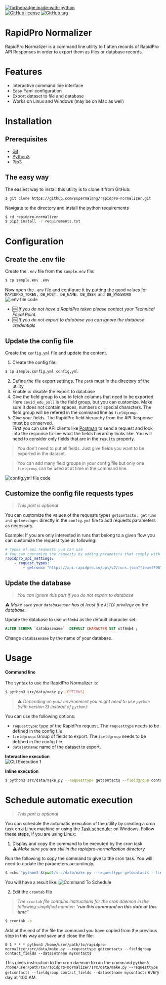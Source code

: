 [![forthebadge made-with-python](http://ForTheBadge.com/images/badges/made-with-python.svg)](https://www.python.org/)  
[![GitHub license](https://img.shields.io/github/license/supermalang/rapidpro-normalizer)](https://github.com/supermalang/rapidpro-normalizer/LICENSE)
[![GitHub tag](https://img.shields.io/github/tag/supermalang/rapidpro-normalizer)](https://GitHub.com/supermalang/PBI_ImproveReportAppeal/tags/)



RapidPro Normalizer
==============================

RapidPro Normalizer is a command line utility to flatten records of RapidPro API Responses in order to export them as files or database records.

# Features
- Interactive command line interface
- Easy Yaml configuration
- Export dataset to file and database
- Works on Linux and Windows (may be on Mac as well)

# Installation
## Prerequisites
- [Git](https://git-scm.com/book/en/v2/Getting-Started-Installing-Git)
- [Python3](https://www.python.org/downloads/)
- [Pip3](https://www.educative.io/edpresso/installing-pip3-in-ubuntu)

## The easy way
The easiest way to install this utility is to clone it from GitHub:
```bash
$ git clone https://github.com/supermalang/rapidpro-normalizer.git
```

Navigate to the directory and install the python requirements
```bash
$ cd rapidpro-normalizer
$ pip3 install -r requirements.txt
``` 

# Configuration
## Create the .env file
Create the `.env` file from the `sample.env` file:
```bash
$ cp sample.env .env
```

Now open the `.env` file and configure it by putting the good values for `RAPIDPRO_TOKEN, DB_HOST, DB_NAME, DB_USER and DB_PASSWORD`
![.env file code](/docs/img/dotenv_code.svg)


- 🆘 *If you do not have a RapidPro token please contact your Technical Focal Point.*  
- 🆗 *If you do not export to database you can ignore the database credentials*


## Update the config file
Create the `config.yml` file and update the content.  
1. Create the config file:
```bash
$ cp sample.config.yml config.yml
```

2. Define the file export settings. The `path` must in the directory of the utility
3. Enable or disable the export to database
4. Give the field group to use to fetch columns that need to be exported. Here `covid_edu_poll` is the field group, but you can customize. Make sure it does not contain spaces, numbers or special characters. The field group will be refered in the command line as `fieldgroup`.  
5. Give your fields. The RapidPro field hierarchy from the API Response must be conserved.  
First you can use API clients like [Postman](https://www.postman.com/) to send a request and look into the response to see what the fields hierarchy looks like. You will need to consider only fields that are in the `results` property.


> You don't need to put all fields. Just give fields you want to be exported in the dataset.  

> You can add many field groups in your config file but only one `fielgroup` can be used at at time in the command line.


![config.yml file code](/docs/img/config_file.png)

## Customize the config file requests types
> *This part is optional*  

You can customize the values of the requests types `getcontacts, getruns and getmessages` directly in the `config.yml` file to add requests parameters as necessary.

Example: If you are only interested in runs that belong to a given flow you can customize the request type as following:

```yml
# Types of api requests you can use
# You can customize the requests by adding parameters that comply with the RapidPro API
rapidpro_api_settings:
    - request_types:
        - getruns: "https://api.rapidpro.io/api/v2/runs.json?flow=f5901b62-ba76-4003-9c62-72fdacc1b7b7"

```


## Update the database
> *You can ignore this part if you do not export to database*

⚠️ *Make sure your `databaseuser` has at least the `ALTER` privilege on the database.*

Update the database to use `utf8mb4` as the default character set.

```sql
ALTER SCHEMA `databasename`  DEFAULT CHARACTER SET utf8mb4 ;
```
Change `databasename` by the name of your database.



# Usage
#### Command line
The syntax to use the RapidPro Normalizer is:
```bash
$ python3 src/data/make.py [OPTIONS]
```

> ⚠️ *Depending on your environment you might need to use `python` (with version 3) instead of `python3`*

You can use the following options:
- `requesttype`: type of the RapidPro request. The `requesttype` needs to be defined in the config file
- `fieldgroup`: Group of fields to export. The `fieldgroup` needs to be defined in the config file.
- `datasetname`: name of the dataset to export.

**Interactive execution**  
![CLI Execution 1](/docs/img/cli_execution_1.svg)


**Inline execution**
```bash
$ python3 src/data/make.py --requesttype getcontacts --fieldgroup contact_fields --datasetname mycontacts
```

# Schedule automatic execution
> *This part is optional*  

You can schedule the automatic execution of the utility by creating a cron task on a Linux machine or using the [Task scheduler](https://www.windowscentral.com/how-create-automated-task-using-task-scheduler-windows-10) on Windows. Follow these steps, if you are using Linux:

1. Display and copy the command to be executed by the cron task  
⚠️ *Make sure you are still in the rapidpro-normalization directory*

Run the following to copy the command to give to the cron task. You will need to update the parameters accordingly.

```bash
$ echo "python3 $(pwd)/src/data/make.py --requesttype getcontacts --fieldgroup contact_fields --datasetname mycontacts"
```

You will have a result like:
![Command To Schedule](/docs/img/CommandToSchedule.png)


2. Edit the `crontab` file
> *The `crontab` file contains instructions for the cron daemon in the following simplified manner: "**run this command on this date at this time**".*

```bash
$ crontab -e
```

Add at the end of the file the command you have copied from the previous step in this way and save and close the file:
```
0 1 * * * python3 /home/user/path/to/rapidpro-mormalizer/src/data/make.py --requesttype getcontacts --fieldgroup contact_fields --datasetname mycontacts
```
This gives instruction to the cron daemon to run the command `python3 /home/user/path/to/rapidpro-mormalizer/src/data/make.py --requesttype getcontacts --fieldgroup contact_fields --datasetname mycontacts` every day at 1:00 AM. 
